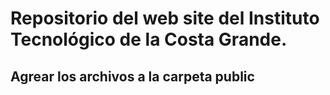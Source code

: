 # Repositorio del web site del Instituto Tecnológico de la Costa Grande.

## Agrear los archivos a la carpeta public
